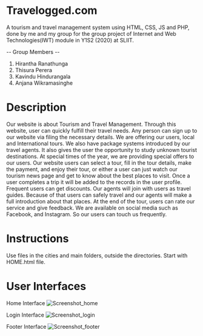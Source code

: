 # Travelogged.com

A tourism and travel management system using HTML, CSS, JS and PHP, done by me and my group for the group project of Internet and Web Technologies(IWT) module in Y1S2 (2020) at SLIIT.

-- Group Members --

1. Hirantha Ranathunga
2. Thisura Perera
3. Kavindu Hindurangala
4. Anjana Wikramasinghe

# Description

Our website is about Tourism and Travel Management. Through this website, user can quickly fulfill their travel needs. Any person can sign up to our website via filing the necessary details. We are offering our users, local and International tours. We also have package systems introduced by our travel agents. It also gives the user the opportunity to study unknown tourist destinations. At special times of the year, we are providing special offers to our users. Our website users can select a tour, fill in the tour details, make the payment, and enjoy their tour, or either a user can just watch our tourism news page and get to know about the best places to visit. Once a user completes a trip it will be added to the records in the user profile. Frequent users can get discounts. Our agents will join with users as travel guides. Because of that users can safely travel and our agents will make a full introduction about that places. At the end of the tour, users can rate our service and give feedback. We are available on social media such as Facebook, and Instagram. So our users can touch us frequently.

# Instructions

Use files in the cities and main folders, outside the directories. Start with HOME.html file.

# User Interfaces

Home Interface
![Screenshot_home](https://user-images.githubusercontent.com/67953132/209459080-5da85e18-c831-4b30-ac39-de6e032ebeb7.png)

Login Interface
![Screenshot_login](https://user-images.githubusercontent.com/67953132/209459072-2d2196b2-41cc-4ba8-a67e-b9262069499a.png)

Footer Interface
![Screenshot_footer](https://user-images.githubusercontent.com/67953132/209459090-ab32abb7-24e5-4930-b715-a84c5d2b8d8a.png)
